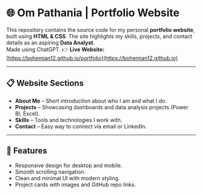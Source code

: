 # 🌐 Om Pathania | Portfolio Website

This repository contains the source code for my personal **portfolio website**, built using **HTML & CSS**.
The site highlights my skills, projects, and contact details as an aspiring **Data Analyst**.  
Made using ChatGPT.
👉 **Live Website:** [https://bohemian12.github.io/portfolio](https://bohemian12.github.io)

---

## 📋 Website Sections
- **About Me** – Short introduction about who I am and what I do.  
- **Projects** – Showcasing dashboards and data analysis projects (Power BI, Excel).  
- **Skills** – Tools and technologies I work with.  
- **Contact** – Easy way to connect via email or LinkedIn.  

---

## 🚀 Features
- Responsive design for desktop and mobile.  
- Smooth scrolling navigation.  
- Clean and minimal UI with modern styling.  
- Project cards with images and GitHub repo links.

